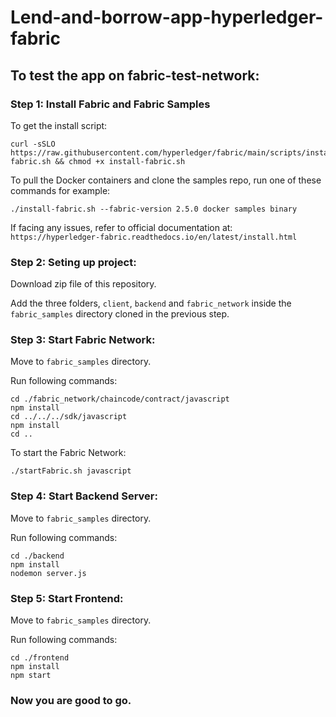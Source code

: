 # Lend-and-borrow-app-hyperledger-fabric

## To test the app on fabric-test-network:

### Step 1: Install Fabric and Fabric Samples

To get the install script:
```
curl -sSLO https://raw.githubusercontent.com/hyperledger/fabric/main/scripts/install-fabric.sh && chmod +x install-fabric.sh
```

To pull the Docker containers and clone the samples repo, run one of these commands for example:
```
./install-fabric.sh --fabric-version 2.5.0 docker samples binary
```

If facing any issues, refer to official documentation at:\
`https://hyperledger-fabric.readthedocs.io/en/latest/install.html`

### Step 2: Seting up project:

Download zip file of this repository.

Add the three folders, `client`, `backend` and `fabric_network` inside the `fabric_samples` directory cloned in the previous step.

### Step 3: Start Fabric Network:

Move to `fabric_samples` directory.

Run following commands:
```
cd ./fabric_network/chaincode/contract/javascript
npm install
cd ../../../sdk/javascript
npm install
cd ..
```

To start the Fabric Network:
```
./startFabric.sh javascript
```

### Step 4: Start Backend Server:

Move to `fabric_samples` directory.

Run following commands:
```
cd ./backend
npm install
nodemon server.js
```

### Step 5: Start Frontend:

Move to `fabric_samples` directory.

Run following commands:
```
cd ./frontend
npm install
npm start
```

### Now you are good to go.

